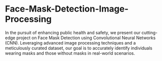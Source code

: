 # Face-Mask-Detection-Image-Processing
In the pursuit of enhancing public health and safety, we present our cutting-edge project on Face Mask Detection using Convolutional Neural Networks (CNN). Leveraging advanced image processing techniques and a meticulously curated dataset, our goal is to accurately identify individuals wearing masks and those without masks in real-world scenarios.
